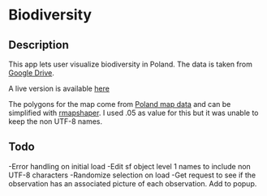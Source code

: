 # Biodiversity

## Description
This app lets user visualize biodiversity in Poland. The data is taken from [Google Drive](https://drive.google.com/file/d/1l1ymMg-K_xLriFv1b8MgddH851d6n2sU/view?usp=sharing).

A live version is available [here](http://164.92.156.135:3838/myApp/)

The polygons for the map come from [Poland map data](https://geodata.ucdavis.edu/gadm/gadm4.0/shp/gadm40_POL_shp.zip) and can be simplified with [rmapshaper](https://cran.r-project.org/package=rmapshaper). I used .05 as value for this but it was unable to keep the non UTF-8 names.

## Todo
-Error handling on initial load
-Edit sf object level 1 names to include non UTF-8 characters
-Randomize selection on load
-Get request to see if the observation has an associated picture of each observation. Add to popup.
